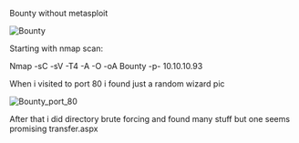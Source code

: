 Bounty without metasploit

![Bounty](https://user-images.githubusercontent.com/55708909/91937841-71a32b80-ed10-11ea-9fcd-60ef1af791ef.png)

Starting with nmap scan:

Nmap -sC -sV -T4 -A -O -oA Bounty -p- 10.10.10.93


When i visited to port 80 i found just a random wizard pic

![Bounty_port_80](https://user-images.githubusercontent.com/55708909/91938354-803e1280-ed11-11ea-90f5-e275964e513c.png)

After that i did directory brute forcing and found many stuff but one seems promising transfer.aspx 
